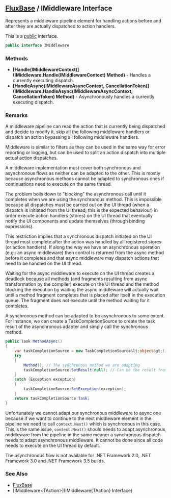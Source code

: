 [FluxBase](index) / IMiddleware Interface
-----------------------------------------

Represents a middleware pipeline element for handling actions before and after they are actually dispatched to action handlers.

This is a [public](https://docs.microsoft.com/dotnet/csharp/language-reference/keywords/public) interface.

```c#
public interface IMiddleware
```

### Methods
* __[Handle(IMiddlewareContext)](IMiddleware.Handle(IMiddlewareContext) Method)__ - Handles a currently executing dispatch.
* __[HandleAsync(IMiddlewareAsyncContext, CancellationToken)](IMiddleware.HandleAsync(IMiddlewareAsyncContext, CancellationToken) Method)__ - Asynchronously handles a currently executing dispatch.

### Remarks
A middleware pipeline can read the action that is currently being dispatched and decide to modify it, skip all the following middleware handlers or dispatch an action bypassing all following middleware handlers.

Middleware is similar to filters as they can be used in the same way for error reporting or logging, but can be used to split an action dispatch into multiple actual action dispatches.

A middleware implementation must cover both synchronous and asynchronous flows as neither can be adapted to the other. This is mostly because asynchronous methods cannot be adapted to synchronous ones if continuations need to execute on the same thread.

The problem boils down to "blocking" the asynchronous call until it completes when we are using the synchronous method. This is impossible because all dispatches must be carried out on the UI thread (when a dispatch is initiated from the UI thread, this is the expected behaviour) in order execute action handlers (stores) on the UI thread that eventually notify the UI components and update themselves (through binding expressions).

This restriction implies that a synchronous dispatch initiated on the UI thread must complete after the action was handled by all registered stores (or action handlers). If along the way we have an asynchronous operation (e.g.: an async middleware) then control is returned from the async method before it completes and that async middleware may dispatch actions that need to be handled on the UI thread.

Waiting for the async middleware to execute on the UI thread creates a deadlock because all methods (and fragments resulting from async transformation by the compiler) execute on the UI thread and the method blocking the execution by waiting the async middleware will actually wait until a method fragment completes that is placed after itself in the execution queue. The fragment does not execute until the method waiting for it completes.

A synchronous method can be adapted to be asynchronous to some extent. For instance, we can create a TaskCompletionSource to create the task result of the asynchronous adapter and simply call the synchronous method.

```c#
public Task MethodAsync()
{
    var taskCompletionSource = new TaskCompletionSource&lt;object&gt;();
    try
    {
        Method(); // The synchronous method we are adapting
        taskCompletionSource.SetResult(null); // Can be the result from the sync method
    }
    catch (Exception exception)
    {
        taskCompletionSource.SetException(exception);
    }
    return taskCompletionSource.Task;
}
```

Unfortunately we cannot adapt our synchronous middleware to async one because if we want to continue to the next middleware element in the pipeline we need to call `context.Next()` which is synchronous in this case. This is the same issue, `context.Next()` should needs to adapt asynchronous middleware from the pipeline in the same meaner a synchronous dispatch needs to adapt asynchronous middleware. It cannot be done since all code needs to execute on the UI thread by default.

The asynchronous flow is not available for .NET Framework 2.0, .NET Framework 3.0 and .NET Framework 3.5 builds.

### See Also
* [FluxBase](index)
* [IMiddleware\<TAction\>](IMiddleware{TAction} Interface)
